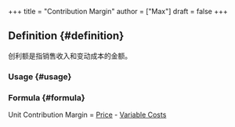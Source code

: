 +++
title = "Contribution Margin"
author = ["Max"]
draft = false
+++

## Definition {#definition}

创利额是指销售收入和变动成本的金额。


### Usage {#usage}


### Formula {#formula}

Unit Contribution Margin = [Price](price.md) - [Variable Costs](variable-costs.md)
